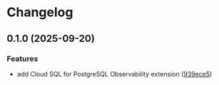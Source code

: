 # Changelog

## 0.1.0 (2025-09-20)


### Features

* add Cloud SQL for PostgreSQL Observability extension ([939ece5](https://github.com/gemini-cli-extensions/cloud-sql-postgresql-observability/commit/939ece580c21dfa1fde8d665a49868c39bcbacd6))
